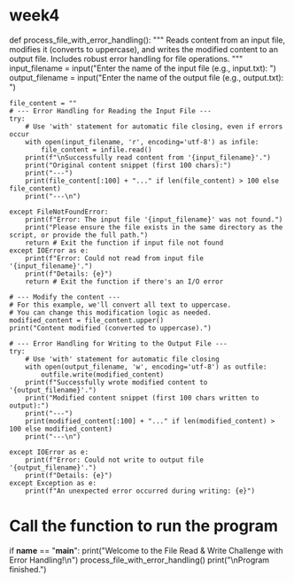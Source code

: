 # week4
def process_file_with_error_handling():
    """
    Reads content from an input file, modifies it (converts to uppercase),
    and writes the modified content to an output file.
    Includes robust error handling for file operations.
    """
    input_filename = input("Enter the name of the input file (e.g., input.txt): ")
    output_filename = input("Enter the name of the output file (e.g., output.txt): ")

    file_content = ""
    # --- Error Handling for Reading the Input File ---
    try:
        # Use 'with' statement for automatic file closing, even if errors occur
        with open(input_filename, 'r', encoding='utf-8') as infile:
            file_content = infile.read()
        print(f"\nSuccessfully read content from '{input_filename}'.")
        print("Original content snippet (first 100 chars):")
        print("---")
        print(file_content[:100] + "..." if len(file_content) > 100 else file_content)
        print("---\n")

    except FileNotFoundError:
        print(f"Error: The input file '{input_filename}' was not found.")
        print("Please ensure the file exists in the same directory as the script, or provide the full path.")
        return # Exit the function if input file not found
    except IOError as e:
        print(f"Error: Could not read from input file '{input_filename}'.")
        print(f"Details: {e}")
        return # Exit the function if there's an I/O error

    # --- Modify the content ---
    # For this example, we'll convert all text to uppercase.
    # You can change this modification logic as needed.
    modified_content = file_content.upper()
    print("Content modified (converted to uppercase).")

    # --- Error Handling for Writing to the Output File ---
    try:
        # Use 'with' statement for automatic file closing
        with open(output_filename, 'w', encoding='utf-8') as outfile:
            outfile.write(modified_content)
        print(f"Successfully wrote modified content to '{output_filename}'.")
        print("Modified content snippet (first 100 chars written to output):")
        print("---")
        print(modified_content[:100] + "..." if len(modified_content) > 100 else modified_content)
        print("---\n")

    except IOError as e:
        print(f"Error: Could not write to output file '{output_filename}'.")
        print(f"Details: {e}")
    except Exception as e:
        print(f"An unexpected error occurred during writing: {e}")

# Call the function to run the program
if __name__ == "__main__":
    print("Welcome to the File Read & Write Challenge with Error Handling!\n")
    process_file_with_error_handling()
    print("\nProgram finished.")
